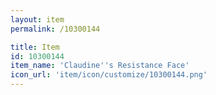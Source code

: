 ```yaml
---
layout: item
permalink: /10300144

title: Item
id: 10300144
item_name: 'Claudine''s Resistance Face'
icon_url: 'item/icon/customize/10300144.png'
---
```

